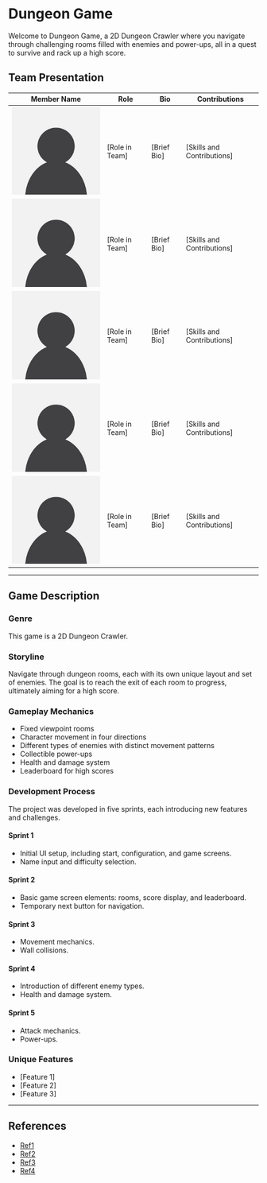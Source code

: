 # Dungeon Game

Welcome to Dungeon Game, a 2D Dungeon Crawler where you navigate through challenging rooms filled with enemies and power-ups, all in a quest to survive and rack up a high score.

## Team Presentation

| Member Name        | Role          | Bio           | Contributions |
|--------------------|---------------|---------------|---------------|
| ![Team Member 1's Photo](Person1.jpg) | [Role in Team] | [Brief Bio]  | [Skills and Contributions] |
| ![Team Member 2's Photo](Person2.jpg) | [Role in Team] | [Brief Bio]  | [Skills and Contributions] |
| ![Team Member 3's Photo](Person3.jpg) | [Role in Team] | [Brief Bio]  | [Skills and Contributions] |
| ![Team Member 4's Photo](Person4.jpg) | [Role in Team] | [Brief Bio]  | [Skills and Contributions] |
| ![Team Member 5's Photo](Person5.jpg) | [Role in Team] | [Brief Bio]  | [Skills and Contributions] |

---

## Game Description

### Genre
This game is a 2D Dungeon Crawler.

### Storyline
Navigate through dungeon rooms, each with its own unique layout and set of enemies. The goal is to reach the exit of each room to progress, ultimately aiming for a high score.

### Gameplay Mechanics
- Fixed viewpoint rooms
- Character movement in four directions
- Different types of enemies with distinct movement patterns
- Collectible power-ups
- Health and damage system
- Leaderboard for high scores

### Development Process
The project was developed in five sprints, each introducing new features and challenges. 

#### Sprint 1
- Initial UI setup, including start, configuration, and game screens.
- Name input and difficulty selection.

#### Sprint 2
- Basic game screen elements: rooms, score display, and leaderboard.
- Temporary next button for navigation.

#### Sprint 3
- Movement mechanics.
- Wall collisions.

#### Sprint 4
- Introduction of different enemy types.
- Health and damage system.

#### Sprint 5
- Attack mechanics.
- Power-ups.

### Unique Features
- [Feature 1]
- [Feature 2]
- [Feature 3]

---

## References
- [Ref1](#)
- [Ref2](#)
- [Ref3](#)
- [Ref4](#)
